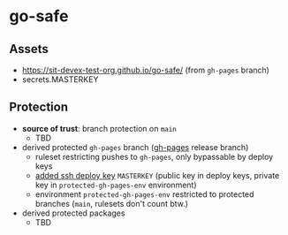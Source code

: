 # go-safe

## Assets

* <https://sit-devex-test-org.github.io/go-safe/> (from `gh-pages` branch)
* secrets.MASTERKEY

## Protection

* **source of trust**: branch protection on `main`
  * TBD
* derived protected `gh-pages` branch ([gh-pages](https://sit-devex-test-org.github.io/go-safe/) release branch)
  * ruleset restricting pushes to `gh-pages`, only bypassable by deploy keys
  * [added ssh deploy key](https://github.com/peaceiris/actions-gh-pages?tab=readme-ov-file#%EF%B8%8F-create-ssh-deploy-key) `MASTERKEY` (public key in deploy keys, private key in `protected-gh-pages-env` environment)
  * environment `protected-gh-pages-env` restricted to protected branches (`main`, rulesets don't count btw.)
* derived protected packages
  * TBD
